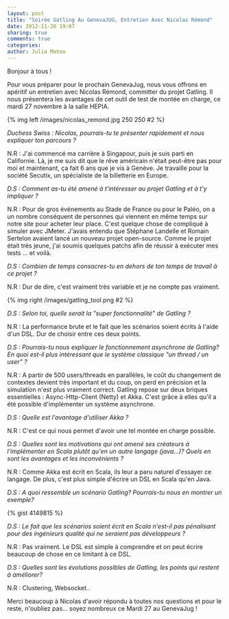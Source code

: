 ```yaml
---
layout: post
title: "Soirée Gatling Au GenevaJUG, Entretien Avec Nicolas Rémond"
date: 2012-11-26 19:07
sharing: true
comments: true
categories: 
author: Julia Mateo
---
```

Bonjour à tous !

Pour vous préparer pour le prochain GenevaJug, nous vous offrons en apéritif un entretien avec Nicolas Rémond, committer du projet Gatling. Il nous présentera les avantages de cet outil de test de montée en charge, ce mardi 27 novembre à la salle HEPIA.

{% img left /images/nicolas_remond.jpg 250 250 #2 %}

_Duchess Swiss : Nicolas, pourrais-tu te présenter rapidement et nous expliquer ton parcours ?_

N.R :  J'ai commencé ma carrière à Singapour, puis je suis parti en Californie. Là, je me suis dit que le rêve américain n'était peut-être pas pour moi et maintenant, ça fait 6 ans que je vis à Genève. Je travaille pour la société Secutix, un spécialiste de la billetterie en Europe.

_D.S : Comment as-tu été amené à t'intéresser au projet Gatling et à t'y impliquer ?_

N.R : Pour de gros événements au Stade de France ou pour le Paléo, on a un nombre conséquent de personnes qui viennent en même temps sur notre site pour acheter leur place. C'est quelque chose de compliqué à simuler avec JMeter. J'avais entendu que Stéphane Landelle et Romain Sertelon avaient lancé un nouveau projet open-source. Comme le projet était très jeune, j'ai soumis quelques patchs afin de réussir à exécuter mes tests … et voilà. 

_D.S : Combien de temps consacres-tu en dehors de ton temps de travail à ce projet ?_

N.R : Dur de dire, c'est vraiment très variable et je ne compte pas vraiment. 

{% img right /images/gatling_tool.png  #2 %}

_D.S : Selon toi, quelle serait la "super fonctionnalité" de Gatling ?_

N.R : La performance brute et le fait que les scénarios soient écrits à l'aide d'un DSL. Dur de choisir entre ces deux points. 

_D.S : Pourrais-tu nous expliquer le fonctionnement asynchrone de Gatling? En quoi est-il plus intéressant que le système classique "un thread / un user" ?_

N.R : A partir de 500 users/threads en parallèles, le coût du changement de contextes devient très important et du coup, on perd en précision et la simulation n'est plus vraiment correct. Gatling repose sur deux briques essentielles : Async-Http-Client (Netty) et Akka. C'est grâce à elles qu'il a été possible d'implémenter un système asynchrone. 

_D.S : Quelle est l'avantage d'utiliser Akka ?_

N.R : C'est ce qui nous permet d'avoir une tel montée en charge possible. 

_D.S : Quelles sont les motivations qui ont amené ses créateurs à l'implémenter en Scala plutôt qu'en un autre langage (java...)? Quels en sont les avantages et les inconvénients ?_

N.R : Comme Akka est écrit en Scala, ils leur a paru naturel d'essayer ce langage. De plus, c'est plus simple d'écrire un DSL en Scala qu'en Java. 

_D.S : A quoi ressemble un scénario  Gatling? Pourrais-tu nous en montrer un exemple?_

{% gist 4149815 %}

_D.S : Le fait que les scénarios soient écrit en Scala n'est-il pas pénalisant pour des ingénieurs qualité qui ne seraient pas développeurs ?_

N.R : Pas vraiment. Le DSL est simple à comprendre et on peut écrire beaucoup de chose en ce limitant à ce DSL. 

_D.S : Quelles sont les évolutions possibles de Gatling, les points qui restent à améliorer?_

N.R : Clustering, Websocket..

Merci beaucoup à Nicolas d'avoir répondu à toutes nos questions et pour le reste, n'oubliez pas... soyez nombreux ce Mardi 27 au GenevaJug !
